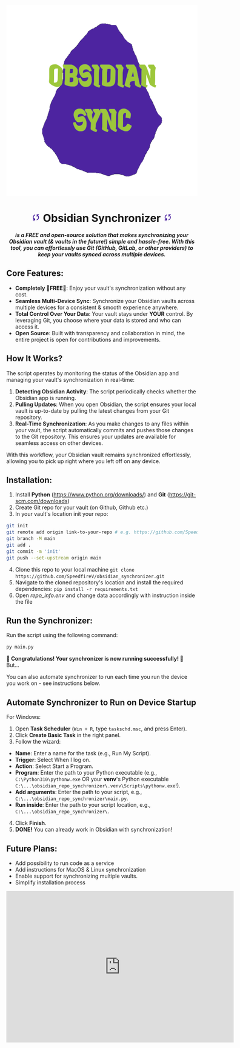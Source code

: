 ***<p align=center>![image info](assets/obsidian_with_transparent_background.png)</p>***

<h1 align=center><svg xmlns="http://www.w3.org/2000/svg" height="24px" viewBox="0 -960 960 960" width="24px" fill="#4d24a0"><path d="M160-160v-80h110l-16-14q-52-46-73-105t-21-119q0-111 66.5-197.5T400-790v84q-72 26-116 88.5T240-478q0 45 17 87.5t53 78.5l10 10v-98h80v240H160Zm400-10v-84q72-26 116-88.5T720-482q0-45-17-87.5T650-648l-10-10v98h-80v-240h240v80H690l16 14q49 49 71.5 106.5T800-482q0 111-66.5 197.5T560-170Z"/></svg> Obsidian Synchronizer <svg xmlns="http://www.w3.org/2000/svg" height="24px" viewBox="0 -960 960 960" width="24px" fill="#4d24a0"><path d="M160-160v-80h110l-16-14q-52-46-73-105t-21-119q0-111 66.5-197.5T400-790v84q-72 26-116 88.5T240-478q0 45 17 87.5t53 78.5l10 10v-98h80v240H160Zm400-10v-84q72-26 116-88.5T720-482q0-45-17-87.5T650-648l-10-10v98h-80v-240h240v80H690l16 14q49 49 71.5 106.5T800-482q0 111-66.5 197.5T560-170Z"/></svg></h1>

***<p align=center>is a **FREE** and open-source solution that makes synchronizing your Obsidian vault (& vaults in the future!) simple and hassle-free. With this tool, you can effortlessly use Git (GitHub, GitLab, or other providers) to keep your vaults synced across multiple devices.</p>***

## Core Features:
- **Completely 💸FREE💸**: Enjoy your vault's synchronization without any cost.
- **Seamless Multi-Device Sync**: Synchronize your Obsidian vaults across multiple devices for a consistent & smooth experience anywhere.
- **Total Control Over Your Data**: Your vault stays under **YOUR** control. By leveraging Git, you choose where your data is stored and who can access it.
- **Open Source**: Built with transparency and collaboration in mind, the entire project is open for contributions and improvements.

## How It Works?
The script operates by monitoring the status of the Obsidian app and managing your vault's synchronization in real-time:

1. **Detecting Obsidian Activity**: The script periodically checks whether the Obsidian app is running.
2. **Pulling Updates**: When you open Obsidian, the script ensures your local vault is up-to-date by pulling the latest changes from your Git repository.
3. **Real-Time Synchronization**: As you make changes to any files within your vault, the script automatically commits and pushes those changes to the Git repository. This ensures your updates are available for seamless access on other devices.

With this workflow, your Obsidian vault remains synchronized effortlessly, allowing you to pick up right where you left off on any device.
## Installation:
1. Install **Python** (https://www.python.org/downloads/) and **Git** (https://git-scm.com/downloads)
2. Create Git repo for your vault (on Github, Github etc.)
3. In your vault's location init your repo:

```bash
git init
git remote add origin link-to-your-repo # e.g. https://github.com/SpeedfireV/test.git
git branch -M main
git add .
git commit -m 'init'
git push --set-upstream origin main
```

4. Clone this repo to your local machine `git clone https://github.com/SpeedfireV/obsidian_synchronizer.git`
5. Navigate to the cloned repository's location and install the required dependencies: `pip install -r requirements.txt`
6. Open _repo_info.env_ and change data accordingly with instruction inside the file
## Run the Synchronizer:
Run the script using the following command:
```bash
py main.py
```
**🥳 Congratulations! Your synchronizer is now running successfully! 🥳** But...

You can also automate synchronizer to run each time you run the device you work on - see instructions below.

## Automate Synchronizer to Run on Device Startup
For Windows:
1. Open **Task Scheduler** (`Win + R`, type `taskschd.msc`, and press Enter).
2. Click **Create Basic Task** in the right panel.
3. Follow the wizard:
- **Name**: Enter a name for the task (e.g., Run My Script).
- **Trigger**: Select When I log on.
- **Action**: Select Start a Program.
- **Program**: Enter the path to your Python executable (e.g., `C:\Python310\pythonw.exe` OR your **venv**'s Python executable `C:\...\obsidian_repo_synchronizer\.venv\Scripts\pythonw.exe`!).
- **Add arguments**: Enter the path to your script, e.g., `C:\...\obsidian_repo_synchronizer\main.py`.
- **Run inside**: Enter the path to your script location, e.g., `C:\...\obsidian_repo_synchronizer\`.
4. Click **Finish**.
5. **DONE!** You can already work in Obsidian with synchronization!




## Future Plans:
- Add possibility to run code as a service
- Add instructions for MacOS & Linux synchronization
- Enable support for synchronizing multiple vaults.
- Simplify installation process

<iframe style="width:100%;height:auto;min-width:600px;min-height:400px;" src="https://star-history.com/embed?secret=Z2hwXzd5djF2d2g3Y1VYdFB2amk1ZGRKWnJiTE1JaTNTajBiV3BtZg==#SpeedfireV/obsidian_synchronizer&Date" frameBorder="0"></iframe>